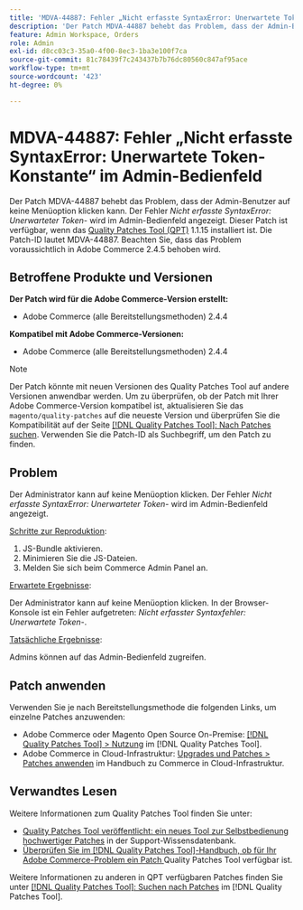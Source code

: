 ```yaml
---
title: 'MDVA-44887: Fehler „Nicht erfasste SyntaxError: Unerwartete Token-Konstante“ im Admin-Bedienfeld'
description: 'Der Patch MDVA-44887 behebt das Problem, dass der Admin-Benutzer auf keine Menüoption klicken kann. Der Fehler *Nicht erfasster Syntaxfehler: Unerwartete Tokenanzahl* wird im Admin-Bedienfeld angezeigt. Dieser Patch ist verfügbar, wenn das [Quality Patches Tool (QPT)](https://experienceleague.adobe.com/de/docs/commerce-knowledge-base/kb/announcements/commerce-announcements/magento-quality-patches-released-new-tool-to-self-serve-quality-patches) 1.1.15 installiert ist. Die Patch-ID lautet MDVA-44887. Beachten Sie, dass das Problem voraussichtlich in Adobe Commerce 2.4.5 behoben wird.'
feature: Admin Workspace, Orders
role: Admin
exl-id: d8cc03c3-35a0-4f00-8ec3-1ba3e100f7ca
source-git-commit: 81c78439f7c243437b7b76dc80560c847af95ace
workflow-type: tm+mt
source-wordcount: '423'
ht-degree: 0%

---
```


# MDVA-44887: Fehler „Nicht erfasste SyntaxError: Unerwartete Token-Konstante“ im Admin-Bedienfeld

Der Patch MDVA-44887 behebt das Problem, dass der Admin-Benutzer auf keine Menüoption klicken kann. Der Fehler *Nicht erfasste SyntaxError: Unerwarteter Token-* wird im Admin-Bedienfeld angezeigt. Dieser Patch ist verfügbar, wenn das [Quality Patches Tool (QPT)](https://experienceleague.adobe.com/de/docs/commerce-knowledge-base/kb/announcements/commerce-announcements/magento-quality-patches-released-new-tool-to-self-serve-quality-patches) 1.1.15 installiert ist. Die Patch-ID lautet MDVA-44887. Beachten Sie, dass das Problem voraussichtlich in Adobe Commerce 2.4.5 behoben wird.

## Betroffene Produkte und Versionen

**Der Patch wird für die Adobe Commerce-Version erstellt:**

* Adobe Commerce (alle Bereitstellungsmethoden) 2.4.4

**Kompatibel mit Adobe Commerce-Versionen:**

* Adobe Commerce (alle Bereitstellungsmethoden) 2.4.4

>[!NOTE]
>
>Der Patch könnte mit neuen Versionen des Quality Patches Tool auf andere Versionen anwendbar werden. Um zu überprüfen, ob der Patch mit Ihrer Adobe Commerce-Version kompatibel ist, aktualisieren Sie das `magento/quality-patches` auf die neueste Version und überprüfen Sie die Kompatibilität auf der Seite [[!DNL Quality Patches Tool]: Nach Patches suchen](https://experienceleague.adobe.com/de/docs/commerce-knowledge-base/kb/announcements/commerce-announcements/magento-quality-patches-released-new-tool-to-self-serve-quality-patches). Verwenden Sie die Patch-ID als Suchbegriff, um den Patch zu finden.

## Problem

Der Administrator kann auf keine Menüoption klicken. Der Fehler *Nicht erfasste SyntaxError: Unerwarteter Token-* wird im Admin-Bedienfeld angezeigt.

<u>Schritte zur Reproduktion</u>:

1. JS-Bundle aktivieren.
1. Minimieren Sie die JS-Dateien.
1. Melden Sie sich beim Commerce Admin Panel an.

<u>Erwartete Ergebnisse</u>:

Der Administrator kann auf keine Menüoption klicken. In der Browser-Konsole ist ein Fehler aufgetreten: *Nicht erfasster Syntaxfehler: Unerwartete Token-*.

<u>Tatsächliche Ergebnisse</u>:

Admins können auf das Admin-Bedienfeld zugreifen.

## Patch anwenden

Verwenden Sie je nach Bereitstellungsmethode die folgenden Links, um einzelne Patches anzuwenden:

* Adobe Commerce oder Magento Open Source On-Premise: [[!DNL Quality Patches Tool] > Nutzung](/help/tools/quality-patches-tool/usage.md) im [!DNL Quality Patches Tool].
* Adobe Commerce in Cloud-Infrastruktur: [Upgrades und Patches > Patches anwenden](https://experienceleague.adobe.com/docs/commerce-cloud-service/user-guide/develop/upgrade/apply-patches.html?lang=de) im Handbuch zu Commerce in Cloud-Infrastruktur.

## Verwandtes Lesen

Weitere Informationen zum Quality Patches Tool finden Sie unter:

* [Quality Patches Tool veröffentlicht: ein neues Tool zur Selbstbedienung hochwertiger Patches](https://experienceleague.adobe.com/de/docs/commerce-knowledge-base/kb/announcements/commerce-announcements/magento-quality-patches-released-new-tool-to-self-serve-quality-patches) in der Support-Wissensdatenbank.
* [Überprüfen Sie im [!DNL Quality Patches Tool]-Handbuch, ob für Ihr Adobe Commerce-Problem ein Patch ](/help/tools/quality-patches-tool/patches-available-in-qpt/check-patch-for-magento-issue-with-magento-quality-patches.md) Quality Patches Tool verfügbar ist.

Weitere Informationen zu anderen in QPT verfügbaren Patches finden Sie unter [[!DNL Quality Patches Tool]: Suchen nach Patches](https://experienceleague.adobe.com/tools/commerce-quality-patches/index.html?lang=de) im [!DNL Quality Patches Tool].
